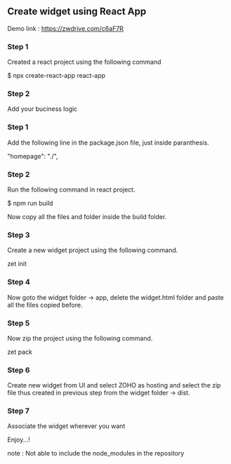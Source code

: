 ## Create widget using React App

Demo link : https://zwdrive.com/c6aF7R

### Step 1

Created a react project using the following command

  $ npx create-react-app react-app
 
### Step 2

Add your buciness logic

### Step 1

Add the following line in the package.json file, just inside paranthesis.
  
  "homepage": "./",

### Step 2

Run the following command in react project.
  
  $ npm run build
  
Now copy all the files and folder inside the build folder.

### Step 3

Create a new widget project using the following command.

  zet init
  
### Step 4

Now goto the widget folder -> app, delete the widget.html folder and paste all the files copied before.

### Step 5

Now zip the project using the following command.

  zet pack
  
### Step 6

Create new widget from UI and select ZOHO as hosting and select the zip file thus created in previous step from the widget folder -> dist.

### Step 7

Associate the widget wherever you want 

Enjoy...!

  
note : Not able to include the node_modules in the repository
